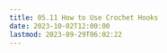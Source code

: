 ```yaml
---
title: 05.11 How to Use Crochet Hooks
date: 2023-10-02T12:00:00
lastmod: 2023-09-29T06:02:22
---
```

